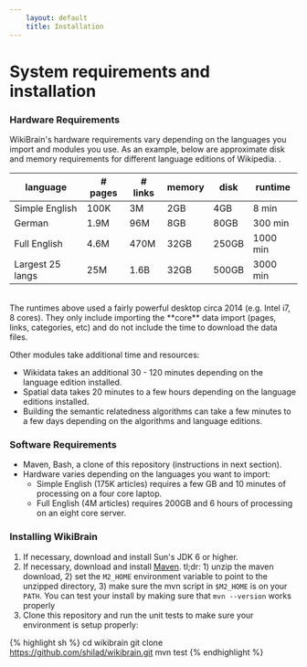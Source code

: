 ```yaml
---
    layout: default
    title: Installation
---
```


# System requirements and installation 

### Hardware Requirements

WikiBrain's hardware requirements vary depending on the languages you import and modules you use.
As an example, below are approximate disk and memory requirements for different language editions of Wikipedia.
. 

| language         | # pages | # links | memory | disk  | runtime  |
|------------------|---------|---------|--------|-------|----------|
| Simple English   | 100K    | 3M      | 2GB    | 4GB   | 8 min    |
| German           | 1.9M    | 96M     | 8GB    | 80GB  | 300 min  |
| Full English     | 4.6M    | 470M    | 32GB   | 250GB | 1000 min |
| Largest 25 langs | 25M     | 1.6B    | 32GB   | 500GB | 3000 min |

<br/>
The runtimes above used a fairly powerful desktop circa 2014 (e.g. Intel i7, 8 cores).
They only include importing the **core** data import (pages, links, categories, etc) and do not include the time to download the data files.  

Other modules take additional time and resources:

 * Wikidata takes an additional 30 - 120 minutes depending on the language edition installed.
 * Spatial data takes 20 minutes to a few hours depending on the language editions installed.
 * Building the semantic relatedness algorithms can take a few minutes to a few days depending on the algorithms and language editions. 

### Software Requirements
* Maven, Bash, a clone of this repository (instructions in next section).
* Hardware varies depending on the languages you want to import:
  * Simple English (175K articles) requires a few GB and 10 minutes of processing on a four core laptop.
  * Full English (4M articles) requires 200GB and 6 hours of processing on an eight core server.



### Installing WikiBrain

1. If necessary, download and install Sun's JDK 6 or higher.
2. If necessary, download and install [Maven](http://maven.apache.org/download.cgi). tl;dr: 1) unzip the maven download, 2) set the `M2_HOME` environment variable to point to the unzipped directory, 3) make sure the mvn script in `$M2_HOME` is on your `PATH`. You can test your install by making sure that `mvn --version` works properly
3. Clone this repository and run the unit tests to make sure your environment is setup properly:

{% highlight sh %}
cd wikibrain
git clone https://github.com/shilad/wikibrain.git
mvn test
{% endhighlight %}
